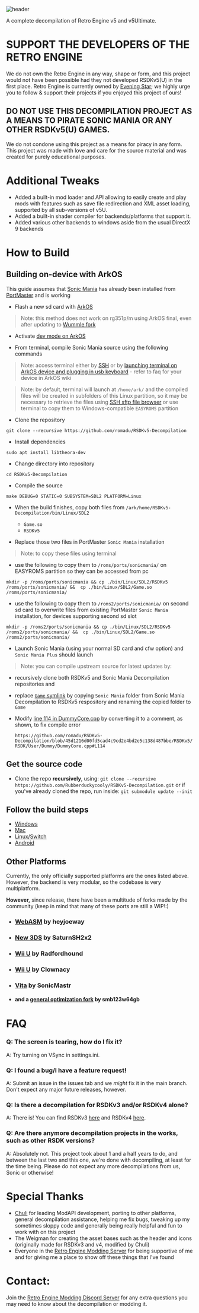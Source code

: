 ![header](https://user-images.githubusercontent.com/29069561/183143615-d7f77921-13cf-4c58-8c5f-6a1e76ea20e2.svg)

A complete decompilation of Retro Engine v5 and v5Ultimate.

# **SUPPORT THE DEVELOPERS OF THE RETRO ENGINE**
We do not own the Retro Engine in any way, shape or form, and this project would not have been possible had they not developed RSDKv5(U) in the first place. Retro Engine is currently owned by [Evening Star](https://eveningstar.studio/); we highly urge you to follow & support their projects if you enjoyed this project of ours!

## **DO NOT USE THIS DECOMPILATION PROJECT AS A MEANS TO PIRATE SONIC MANIA OR ANY OTHER RSDKv5(U) GAMES.**
We do not condone using this project as a means for piracy in any form. This project was made with love and care for the source material and was created for purely educational purposes.

# Additional Tweaks
* Added a built-in mod loader and API allowing to easily create and play mods with features such as save file redirection and XML asset loading, supported by all sub-versions of v5U.
* Added a built-in shader compiler for backends/platforms that support it.
* Added various other backends to windows aside from the usual DirectX 9 backends

# How to Build

## Building on-device with ArkOS

This guide assumes that [Sonic Mania](https://github.com/christianhaitian/PortMaster/wiki#sonic-mania) has already been installed from [PortMaster](https://github.com/christianhaitian/PortMaster) and is working

* Flash a new sd card with [ArkOS](https://github.com/christianhaitian/arkos/wiki#download-links)

> Note: this method does not work on rg351p/m using ArkOS final, even after updating to [Wummle fork](https://github.com/wummle/arkos/wiki)

* Activate [dev mode on ArkOS](https://github.com/christianhaitian/arkos/wiki/Building-packages-and-modules-on-your-device) 

* From terminal, compile Sonic Mania source using the following commands 

> Note: access terminal either by [SSH](https://github.com/christianhaitian/arkos/wiki/Frequently-Asked-Questions---rg503#q-how-do-i-ssh-into-ArkOS) or by [launching terminal on ArkOS device and plugging in usb keyboard](https://github.com/christianhaitian/arkos/wiki/Frequently-Asked-Questions---rg503#q-how-can-i-access-a-terminal-physically-on-arkos) - refer to faq for your device in ArkOS wiki 

> Note: by default, terminal will launch at `/home/ark/` and the compiled files will be created in subfolders of this Linux partition, so it may be necessary to retrieve the files using [SSH sftp file browser](https://github.com/christianhaitian/arkos/wiki/Frequently-Asked-Questions---rg503#q-how-do-i-ssh-into-ArkOS) or use terminal to copy them to Windows-compatible `EASYROMS` partition

* Clone the repository

```
git clone --recursive https://github.com/romadu/RSDKv5-Decompilation
```

* Install dependencies 

```
sudo apt install libtheora-dev
```

* Change directory into repository 
```
cd RSDKv5-Decompilation
```

* Compile the source

```
make DEBUG=0 STATIC=0 SUBSYSTEM=SDL2 PLATFORM=Linux
```

* When the build finishes, copy both files from `/ark/home/RSDKv5-Decompilation/bin/Linux/SDL2`
  - `Game.so`
  - `RSDKv5`

* Replace those two files in PortMaster `Sonic Mania` installation

> Note: to copy these files using terminal
  - use the following to copy them to `/roms/ports/sonicmania/` on EASYROMS partition so they can be accessed from pc

```
mkdir -p /roms/ports/sonicmania && cp ./bin/Linux/SDL2/RSDKv5 /roms/ports/sonicmania/ &&  cp ./bin/Linux/SDL2/Game.so /roms/ports/sonicmania/
```
  - use the following to copy them to `/roms2/ports/sonicmania/` on second sd card to overwrite files from existing PortMaster `Sonic Mania` installation, for devices supporting second sd slot

```
mkdir -p /roms2/ports/sonicmania && cp ./bin/Linux/SDL2/RSDKv5 /roms2/ports/sonicmania/ &&  cp ./bin/Linux/SDL2/Game.so /roms2/ports/sonicmania/
```

* Launch Sonic Mania (using your normal SD card and cfw option) and `Sonic Mania Plus` should launch

> Note: you can compile upstream source for latest updates by:
  * recursively clone both RSDKv5 and Sonic Mania Decompilation repositories and 
  * replace [`Game` symlink](https://github.com/Rubberduckycooly/Sonic-Mania-Decompilation/blob/master/Game) by copying `Sonic Mania` folder from Sonic Mania Decompilation to RSDKv5 respository and renaming the copied folder to `Game` 
  * Modify [line 114 in DummyCore.cpp](https://github.com/Rubberduckycooly/RSDKv5-Decompilation/blob/d9abcc5b9bc74565aa3b29fdf05686a0001e9c9d/RSDKv5/RSDK/User/Dummy/DummyCore.cpp#L114) by converting it to a comment, as shown, to fix compile error 
  
    `https://github.com/romadu/RSDKv5-Decompilation/blob/45d1216d00fd5cad4c9cd2e4bd2e5c138d487bbe/RSDKv5/RSDK/User/Dummy/DummyCore.cpp#L114`

## Get the source code

* Clone the repo **recursively**, using:
```git clone --recursive https://github.com/Rubberduckycooly/RSDKv5-Decompilation.git```
or if you've already cloned the repo, run inside:
```git submodule update --init```

## Follow the build steps

* [Windows](./dependencies/windows/README.md)
* [Mac](./dependencies/mac/README.md)
* [Linux/Switch](./dependencies/gl3/README.md)
* [Android](./dependencies/android/README.md)

## Other Platforms
Currently, the only officially supported platforms are the ones listed above. However, the backend is very modular, so the codebase is very multiplatform.

**However,** since release, there have been a multitude of forks made by the community (keep in mind that many of these ports are still a WIP!:) 
* ### [WebASM](https://github.com/heyjoeway/RSDKv5-Decompilation/tree/emscripten) by heyjoeway 
* ### [New 3DS](https://github.com/SaturnSH2x2/RSDKv5-Decompilation/tree/3ds-main) by SaturnSH2x2
* ### [Wii U](https://github.com/Radfordhound/RSDKv5-Decompilation) by Radfordhound
* ### [Wii U](https://github.com/Clownacy/Sonic-Mania-Decompilation) by Clownacy
* ### [Vita](https://github.com/SonicMastr/Sonic-Mania-Vita) by SonicMastr
* #### and a [general optimization fork](https://github.com/smb123w64gb/RSDKv5-Decompilation) by smb123w64gb

# FAQ
### Q: The screen is tearing, how do I fix it?
A: Try turning on VSync in settings.ini.

### Q: I found a bug/I have a feature request!
A: Submit an issue in the issues tab and we _might_ fix it in the main branch. Don't expect any major future releases, however.

### Q: Is there a decompilation for RSDKv3 and/or RSDKv4 alone?
A: There is! You can find RSDKv3 [here](https://github.com/Rubberduckycooly/Sonic-CD-11-Decompilation) and RSDKv4 [here](https://github.com/Rubberduckycooly/Sonic-1-2-2013-Decompilation).

### Q: Are there anymore decompilation projects in the works, such as other RSDK versions?
A: Absolutely not. This project took about 1 and a half years to do, and between the last two and this one, we're done with decompiling, at least for the time being. Please do not expect any more decompilations from us, Sonic or otherwise!

# Special Thanks
* [Chuli](https://github.com/MGRich) for leading ModAPI development, porting to other platforms, general decompilation assistance, helping me fix bugs, tweaking up my sometimes sloppy code and generally being really helpful and fun to work with on this project
* The Weigman for creating the asset bases such as the header and icons (originally made for RSDKv3 and v4, modified by Chuli)
* Everyone in the [Retro Engine Modding Server](https://dc.railgun.works/retroengine) for being supportive of me and for giving me a place to show off these things that I've found

# Contact:
Join the [Retro Engine Modding Discord Server](https://dc.railgun.works/retroengine) for any extra questions you may need to know about the decompilation or modding it.
